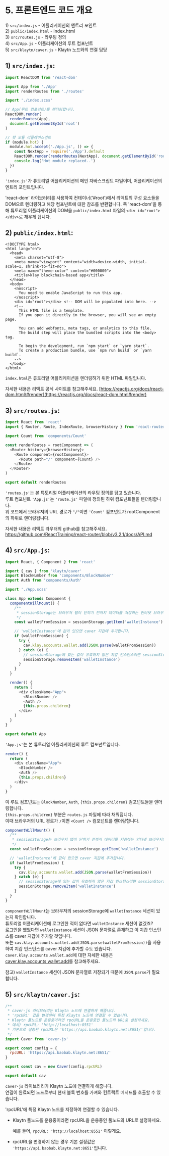 # 5. 프론트엔드 코드 개요

1\) `src/index.js` - 어플리케이션의 엔트리 포인트  
2\) `public/index.html` - index.html  
3\) `src/routes.js` - 라우팅 정의  
4\) `src/App.js` - 어플리케이션의 루트 컴포넌트  
5\) `src/klaytn/caver.js` - Klaytn 노드와의 연결 담당

## 1\) `src/index.js`:

```javascript
import ReactDOM from 'react-dom'

import App from './App'
import renderRoutes from './routes'

import './index.scss'

// App(루트 컴포넌트)를 렌더링합니다.
ReactDOM.render(
  renderRoutes(App),
  document.getElementById('root')
)

// 핫 모듈 리플레이스먼트
if (module.hot) {
  module.hot.accept('./App.js', () => {
    const NextApp = require('./App').default
    ReactDOM.render(renderRoutes(NextApp), document.getElementById('root'))
    console.log('Hot module replaced..')
  })
}
```

`'index.js'`가 튜토리얼 어플리케이션의 메인 자바스크립트 파일이며, 어플리케이션의 엔트리 포인트입니다.

'react-dom' 라이브러리를 사용하여 컨테이너('\#root'\)에서 리액트의 구성 요소들을 DOM으로 렌더링하고 해당 컴포넌트에 대한 참조를 반환합니다. 즉 'react-dom'을 통해 튜토리얼 어플리케이션의 DOM을 `public/index.html` 파일의 `<div id="root"></div>`로 채우게 됩니다.

## 2\) `public/index.html`:

```markup
<!DOCTYPE html>
<html lang="en">
  <head>
    <meta charset="utf-8">
    <meta name="viewport" content="width=device-width, initial-scale=1, shrink-to-fit=no">
    <meta name="theme-color" content="#000000">
    <title>klay blockchain-based app</title>
  </head>
  <body>
    <noscript>
      You need to enable JavaScript to run this app.
    </noscript>
    <div id="root"></div> <!-- DOM will be populated into here. -->
    <!--
      This HTML file is a template.
      If you open it directly in the browser, you will see an empty page.

      You can add webfonts, meta tags, or analytics to this file.
      The build step will place the bundled scripts into the <body> tag.

      To begin the development, run `npm start` or `yarn start`.
      To create a production bundle, use `npm run build` or `yarn build`.
    -->
  </body>
</html>
```

`index.html`은 튜토리얼 어플리케이션을 렌더링하기 위한 HTML 파일입니다.

자세한 내용은 리액트 공식 사이트를 참고해주세요. [https://reactjs.org/docs/react-dom.html\#render](https://reactjs.org/docs/react-dom.html#render)

## 3\) `src/routes.js`:

```javascript
import React from 'react'
import { Router, Route, IndexRoute, browserHistory } from 'react-router'

import Count from 'components/Count'

const renderRoutes = rootComponent => (
  <Router history={browserHistory}>
    <Route component={rootComponent}>
      <Route path="/" component={Count} />
    </Route>
  </Router>
)

export default renderRoutes
```

`'routes.js'`는 본 튜토리얼 어플리케이션의 라우팅 정의를 담고 있습니다.  
루트 컴포넌트 `'App.js'`는 `'route.js'` 파일에 정의된 하위 컴포넌트들을 렌더링합니다.  
위 코드에서 브라우저의 URL 경로가 `"/"`이면 `'Count'` 컴포넌트가 rootComponent의 하위로 렌더링됩니다.

자세한 내용은 리액트 라우터의 github를 참고해주세요. <https://github.com/ReactTraining/react-router/blob/v3.2.1/docs/API.md>

## 4\) `src/App.js`:

```javascript
import React, { Component } from 'react'

import { cav } from 'klaytn/caver'
import BlockNumber from 'components/BlockNumber'
import Auth from 'components/Auth'

import './App.scss'

class App extends Component {
  componentWillMount() {
    /**
     * sessionStorage는 브라우저 탭이 닫히기 전까지 데이터를 저장하는 인터넷 브라우저의 기능입니다.
     */
    const walletFromSession = sessionStorage.getItem('walletInstance')

    // 'walletInstance'에 값이 있으면 caver 지갑에 추가합니다.
    if (walletFromSession) {
      try {
        cav.klay.accounts.wallet.add(JSON.parse(walletFromSession))
      } catch (e) {
        // sessionStorage에 있는 값이 유효하지 않은 지갑 인스턴스이면 sessionStorage에서 제거합니다.
        sessionStorage.removeItem('walletInstance')
      }
    }
  }

  render() {
    return (
      <div className="App">
        <BlockNumber />
        <Auth />
        {this.props.children}
      </div>
    )
  }
}

export default App
```

`'App.js'`는 본 튜토리얼 어플리케이션의 루트 컴포넌트입니다.

```javascript
render() {
  return (
    <div className="App">
      <BlockNumber />
      <Auth />
      {this.props.children}
    </div>
  )
}
```

이 루트 컴포넌트는 `BlockNumber`, `Auth`, `{this.props.children}` 컴포넌트들을 렌더링합니다.  
`{this.props.children}` 부분은 `routes.js` 파일에 따라 채워집니다.  
이때 브라우저의 URL 경로가 `/`이면 `<Count />` 컴포넌트를 렌더링합니다.

```javascript
componentWillMount() {
  /**
   * sessionStorage는 브라우저 탭이 닫히기 전까지 데이터를 저장하는 인터넷 브라우저의 기능입니다.
   */
  const walletFromSession = sessionStorage.getItem('walletInstance')

  // 'walletInstance'에 값이 있으면 caver 지갑에 추가합니다.
  if (walletFromSession) {
    try {
      cav.klay.accounts.wallet.add(JSON.parse(walletFromSession))
    } catch (e) {
      // sessionStorage에 있는 값이 유효하지 않은 지갑 인스턴스이면 sessionStorage에서 제거합니다.
      sessionStorage.removeItem('walletInstance')
    }
  }
}
```

`componentWillMount`는 브라우저의 sessionStorage에 `walletInstance` 세션이 있는지 확인합니다.  
튜토리얼 어플리케이션에 로그인한 적이 없다면 `walletInstance` 세션이 없겠죠?  
로그인을 했었다면 `walletInstance` 세션이 JSON 문자열로 존재하고 이 지갑 인스턴스를 caver 지갑에 추가할 것입니다.  
또는 `cav.klay.accounts.wallet.add(JSON.parse(walletFromSession))`을 사용하여 지갑 인스턴스를 caver 지갑에 추가할 수도 있습니다.  
`caver.klay.accounts.wallet.add`에 대한 자세한 내용은 [caver.klay.accounts.wallet.add](https://docs.klaytn.com/sdk/caverjs/caver.klay.accounts#wallet-add)를 참고해주세요.

참고\) `walletInstance` 세션이 JSON 문자열로 저장되기 때문에 `JSON.parse`가 필요합니다.

## 5\) `src/klaytn/caver.js`:

```javascript
/**
 * caver-js 라이브러리는 Klaytn 노드에 연결하게 해줍니다.
 * 'rpcURL' 값을 변경하여 특정 Klaytn 노드에 연결할 수 있습니다.
 * Klaytn 풀노드를 운용중이라면 rpcURL을 운용중인 풀노드의 URL로 설정하세요.
 * 예시) rpcURL: 'http://localhost:8551'
 * 기본으로 설정된 rpcURL은 'https://api.baobab.klaytn.net:8651/'입니다.
 */
import Caver from 'caver-js'

export const config = {
  rpcURL: 'https://api.baobab.klaytn.net:8651/'
}

export const cav = new Caver(config.rpcURL)

export default cav
```

`caver-js` 라이브러리가 Klaytn 노드에 연결하게 해줍니다.  
연결이 완료되면 노드로부터 현재 블록 번호를 가져와 컨트랙트 메서드를 호출할 수 있습니다.

'rpcURL'에 특정 Klaytn 노드를 지정하여 연결할 수 있습니다.

* Klaytn 풀노드를 운용중이라면 rpcURL을 운용중인 풀노드의 URL로 설정하세요.
    
    예를 들어, `rpcURL: 'http://localhost:8551'` 이렇게요.

* rpcURL을 변경하지 않는 경우 기본 설정값은 `'https://api.baobab.klaytn.net:8651'`입니다.
